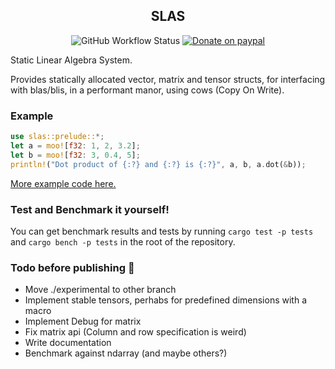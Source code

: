 <div align="center">

## SLAS

![GitHub Workflow Status](https://img.shields.io/github/workflow/status/unic0rn9k/slas/Tests?label=tests&style=flat-square)
[![Donate on paypal](https://img.shields.io/badge/paypal-donate-1?style=flat-square&logo=paypal&color=blue)](https://www.paypal.com/paypalme/unic0rn9k/5usd)

</div>

Static Linear Algebra System.

Provides statically allocated vector, matrix and tensor structs, for interfacing with blas/blis, in a performant manor, using cows (Copy On Write).

### Example
```rust
use slas::prelude::*;
let a = moo![f32: 1, 2, 3.2];
let b = moo![f32: 3, 0.4, 5];
println!("Dot product of {:?} and {:?} is {:?}", a, b, a.dot(&b));
```
[More example code here.](https://github.com/unic0rn9k/slas/blob/master/tests/src/main.rs)

### Test and Benchmark it yourself!
You can get benchmark results and tests by running
`cargo test -p tests` and `cargo bench -p tests`
in the root of the repository.

### Todo before publishing 🎉
- Move ./experimental to other branch
- Implement stable tensors, perhabs for predefined dimensions with a macro
- Implement Debug for matrix
- Fix matrix api (Column and row specification is weird)
- Write documentation
- Benchmark against ndarray (and maybe others?)
